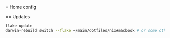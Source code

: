 = Home config

== Updates

```sh
flake update
darwin-rebuild switch --flake ~/main/dotfiles/nix#macbook # or some other path
```
